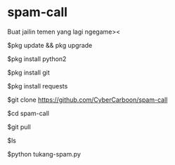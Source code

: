 # spam-call
Buat jailin temen yang lagi ngegame>&lt;

$pkg update && pkg upgrade

$pkg install python2

$pkg install git

$pkg install requests

$git clone https://github.com/CyberCarboon/spam-call

$cd spam-call

$git pull

$ls

$python tukang-spam.py

